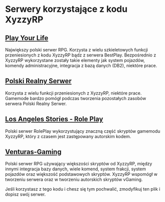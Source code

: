# Serwery korzystające z kodu XyzzyRP


## [Play Your Life](http://pylife.pl/)

Największy polski serwer RPG. Korzysta z wielu szkieletowych funkcji 
przeniesionych z kodu XyzzyRP bądz z serwera BestPlay. Bezpośrednio
z XyzzyRP wykorzystane zostały takie elementy jak system pojazdów,
komendy administracyjne, integracja z bazą danych (DB2), niektóre
prace.



## [Polski Realny Serwer](mtasa://178.19.106.171:22106)

Korzysta z wielu funkcji przeniesionych z XyzzyRP, niektóre prace.
Gamemode bardzo pomógł podczas tworzenia pozostałych zasobów
serwera Polski Realny Serwer.



## [Los Angeles Stories - Role Play](http://las-rp.pl/)

Polski serwer RolePlay wykorzystujący znaczną część skryptów gamemodu
XyzzyRP, który z czasem jest zastępowany autorskim kodem.



## [Venturas-Gaming](http://vgaming.esy.es/)

Polski serwer RPG używający większości skryptów od XyzzyRP, 
między innymi integracja bazy danych, wiele komend, system frakcji, system pojazdów oraz większość podstawowych skryptów.
XyzzyRP wspomógł w tworzeniu serwera oraz w tworzeniu autorskich skryptów vGaming.




Jeśli korzystasz z tego kodu i chesz się tym pochwalić, zmodyfikuj ten plik i dopisz swój serwer.
